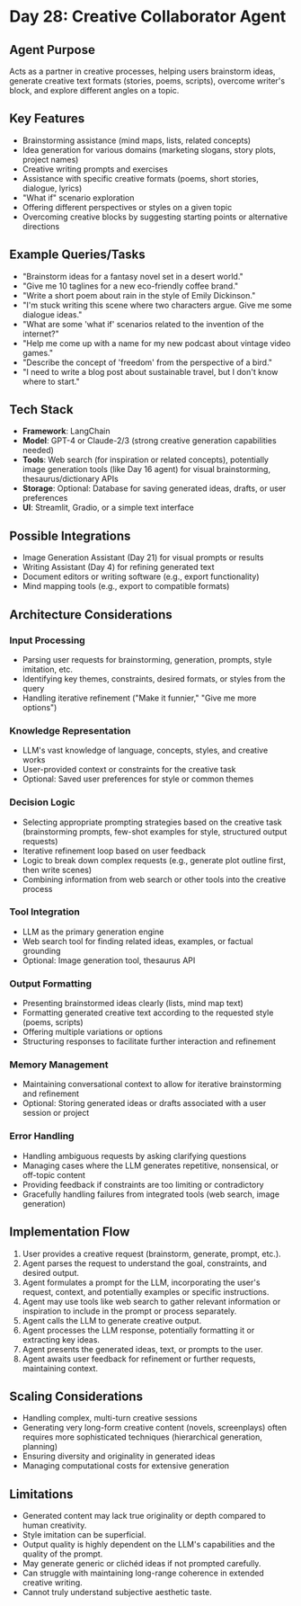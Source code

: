 # Day 28: Creative Collaborator Agent

## Agent Purpose
Acts as a partner in creative processes, helping users brainstorm ideas, generate creative text formats (stories, poems, scripts), overcome writer's block, and explore different angles on a topic.

## Key Features
- Brainstorming assistance (mind maps, lists, related concepts)
- Idea generation for various domains (marketing slogans, story plots, project names)
- Creative writing prompts and exercises
- Assistance with specific creative formats (poems, short stories, dialogue, lyrics)
- "What if" scenario exploration
- Offering different perspectives or styles on a given topic
- Overcoming creative blocks by suggesting starting points or alternative directions

## Example Queries/Tasks
- "Brainstorm ideas for a fantasy novel set in a desert world."
- "Give me 10 taglines for a new eco-friendly coffee brand."
- "Write a short poem about rain in the style of Emily Dickinson."
- "I'm stuck writing this scene where two characters argue. Give me some dialogue ideas."
- "What are some 'what if' scenarios related to the invention of the internet?"
- "Help me come up with a name for my new podcast about vintage video games."
- "Describe the concept of 'freedom' from the perspective of a bird."
- "I need to write a blog post about sustainable travel, but I don't know where to start."

## Tech Stack
- **Framework**: LangChain
- **Model**: GPT-4 or Claude-2/3 (strong creative generation capabilities needed)
- **Tools**: Web search (for inspiration or related concepts), potentially image generation tools (like Day 16 agent) for visual brainstorming, thesaurus/dictionary APIs
- **Storage**: Optional: Database for saving generated ideas, drafts, or user preferences
- **UI**: Streamlit, Gradio, or a simple text interface

## Possible Integrations
- Image Generation Assistant (Day 21) for visual prompts or results
- Writing Assistant (Day 4) for refining generated text
- Document editors or writing software (e.g., export functionality)
- Mind mapping tools (e.g., export to compatible formats)

## Architecture Considerations

### Input Processing
- Parsing user requests for brainstorming, generation, prompts, style imitation, etc.
- Identifying key themes, constraints, desired formats, or styles from the query
- Handling iterative refinement ("Make it funnier," "Give me more options")

### Knowledge Representation
- LLM's vast knowledge of language, concepts, styles, and creative works
- User-provided context or constraints for the creative task
- Optional: Saved user preferences for style or common themes

### Decision Logic
- Selecting appropriate prompting strategies based on the creative task (brainstorming prompts, few-shot examples for style, structured output requests)
- Iterative refinement loop based on user feedback
- Logic to break down complex requests (e.g., generate plot outline first, then write scenes)
- Combining information from web search or other tools into the creative process

### Tool Integration
- LLM as the primary generation engine
- Web search tool for finding related ideas, examples, or factual grounding
- Optional: Image generation tool, thesaurus API

### Output Formatting
- Presenting brainstormed ideas clearly (lists, mind map text)
- Formatting generated creative text according to the requested style (poems, scripts)
- Offering multiple variations or options
- Structuring responses to facilitate further interaction and refinement

### Memory Management
- Maintaining conversational context to allow for iterative brainstorming and refinement
- Optional: Storing generated ideas or drafts associated with a user session or project

### Error Handling
- Handling ambiguous requests by asking clarifying questions
- Managing cases where the LLM generates repetitive, nonsensical, or off-topic content
- Providing feedback if constraints are too limiting or contradictory
- Gracefully handling failures from integrated tools (web search, image generation)

## Implementation Flow
1. User provides a creative request (brainstorm, generate, prompt, etc.).
2. Agent parses the request to understand the goal, constraints, and desired output.
3. Agent formulates a prompt for the LLM, incorporating the user's request, context, and potentially examples or specific instructions.
4. Agent may use tools like web search to gather relevant information or inspiration to include in the prompt or process separately.
5. Agent calls the LLM to generate creative output.
6. Agent processes the LLM response, potentially formatting it or extracting key ideas.
7. Agent presents the generated ideas, text, or prompts to the user.
8. Agent awaits user feedback for refinement or further requests, maintaining context.

## Scaling Considerations
- Handling complex, multi-turn creative sessions
- Generating very long-form creative content (novels, screenplays) often requires more sophisticated techniques (hierarchical generation, planning)
- Ensuring diversity and originality in generated ideas
- Managing computational costs for extensive generation

## Limitations
- Generated content may lack true originality or depth compared to human creativity.
- Style imitation can be superficial.
- Output quality is highly dependent on the LLM's capabilities and the quality of the prompt.
- May generate generic or clichéd ideas if not prompted carefully.
- Can struggle with maintaining long-range coherence in extended creative writing.
- Cannot truly understand subjective aesthetic taste.